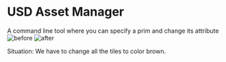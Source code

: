 # USD Asset Manager 

A command line tool where you can specify a prim and change its attribute 
![before](https://github.com/jinhgkim/usdinfo/img/before.png)
![after](https://github.com/jinhgkim/usdinfo/img/after.png)

Situation:
We have to change all the tiles to color brown.



